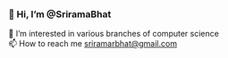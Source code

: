 ### 👋 Hi, I’m @SriramaBhat  
👀 I’m interested in various branches of computer science  
📫 How to reach me sriramarbhat@gmail.com
<!--
**SriramaBhat/SriramaBhat** is a ✨ _special_ ✨ repository because its `README.md` (this file) appears on your GitHub profile.

👋 Hi, I’m @SriramaBhat
👀 I’m interested in various branches of computer science
📫 How to reach me sriramarbhat@gmail.com
